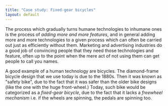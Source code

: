 ```yaml
---
title: "Case study: Fixed-gear bicycles"
layout: default
---
```


The process which gradually turns humane technologies to inhumane ones is the process of *adding more and more features*, and in general adding more and more technologies to a given process which can often be carried out just as efficiently without them. Marketing and advertising industries do a good job of convincing people that they need those technologies and feature, often up to the point when the mere act of not using them can get people to call you names.

A good example of a human technology are bicycles. The diamond-frame bicycle design that we use today is due to the 1880s. Then it was known as "safety bike", due to the fact that it was safer than the older bike designs (like the one with the huge front-wheel.) Today, such bike would be categorized as a *fixed-gear bicycle*, due to the fact that it lacks a *freewheel mechanism* i.e. if the wheels are spinning, the pedals are spinning too.
